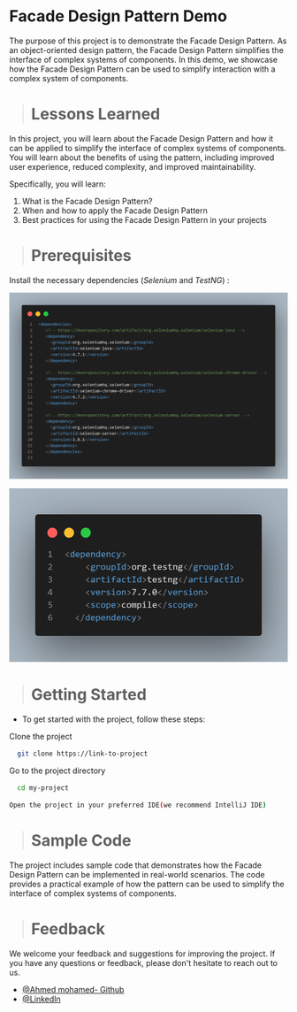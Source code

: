 # Facade Design Pattern Demo

The purpose of this project is to demonstrate the Facade Design Pattern. As an object-oriented design pattern, the Facade Design Pattern simplifies the interface of complex systems of components. In this demo, we showcase how the Facade Design Pattern can be used to simplify interaction with a complex system of components.

># Lessons Learned

In this project, you will learn about the Facade Design Pattern and how it can be applied to simplify the interface of complex systems of components. You will learn about the benefits of using the pattern, including improved user experience, reduced complexity, and improved maintainability.

Specifically, you will learn:

1) What is the Facade Design Pattern?
2) When and how to apply the Facade Design Pattern
3) Best practices for using the Facade Design Pattern in your projects

># Prerequisites

Install the necessary dependencies (*Selenium* and *TestNG*) :

![Selenium](Dependencies/selenium.jpg)

![TestNG](/dependencies/testng.jpg)

># Getting Started

- To get started with the project, follow these steps:

Clone the project

```bash
  git clone https://link-to-project
```

Go to the project directory

```bash
  cd my-project
```
```bash
Open the project in your preferred IDE(we recommend IntelliJ IDE)
```

># Sample Code

The project includes sample code that demonstrates how the Facade Design Pattern can be implemented in real-world scenarios. The code provides a practical example of how the pattern can be used to simplify the interface of complex systems of components.

># Feedback

We welcome your feedback and suggestions for improving the project. If you have any questions or feedback, please don't hesitate to reach out to us.

- [@Ahmed mohamed- Github](https://github.com/bego00)
- [@LinkedIn](https://www.linkedin.com/in/ahmed2mohamed/)
